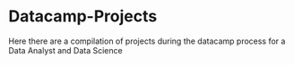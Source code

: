 # Datacamp-Projects
Here there are a compilation of projects during the datacamp process for a Data Analyst and Data Science
